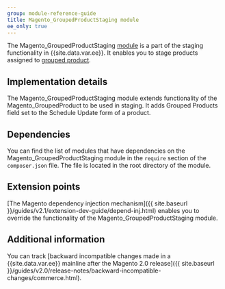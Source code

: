 ```yaml
---
group: module-reference-guide
title: Magento_GroupedProductStaging module
ee_only: true
---
```


The Magento_GroupedProductStaging [module](https://glossary.magento.com/module) is a part of the staging functionality in {{site.data.var.ee}}. It enables you to stage products assigned to [grouped product](https://glossary.magento.com/grouped-product).

## Implementation details

The Magento_GroupedProductStaging module extends functionality of the Magento_GroupedProduct to be used in staging. It adds Grouped Products field set to the Schedule Update form of a product.

## Dependencies

You can find the list of modules that have dependencies on the Magento_GroupedProductStaging module in the `require` section of the `composer.json` file. The file is located in the root directory of the module.

## Extension points

[The Magento dependency injection mechanism]({{ site.baseurl }}/guides/v2.1/extension-dev-guide/depend-inj.html) enables you to override the functionality of the Magento_GroupedProductStaging module.

## Additional information

You can track [backward incompatible changes made in a {{site.data.var.ee}} mainline after the Magento 2.0 release]({{ site.baseurl }}/guides/v2.0/release-notes/backward-incompatible-changes/commerce.html).
